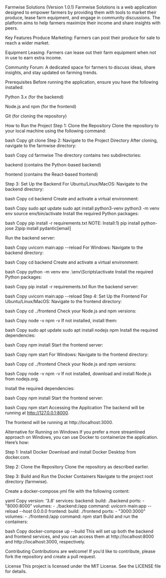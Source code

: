 Farmwise Solutions (Version 1.0.1)
Farmwise Solutions is a web application designed to empower farmers by providing them with tools to market their produce, lease farm equipment, and engage in community discussions. The platform aims to help farmers maximize their income and share insights with peers.

Key Features
Produce Marketing: Farmers can post their produce for sale to reach a wider market.

Equipment Leasing: Farmers can lease out their farm equipment when not in use to earn extra income.

Community Forum: A dedicated space for farmers to discuss ideas, share insights, and stay updated on farming trends.

Prerequisites
Before running the application, ensure you have the following installed:

Python 3.x (for the backend)

Node.js and npm (for the frontend)

Git (for cloning the repository)

How to Run the Project
Step 1: Clone the Repository
Clone the repository to your local machine using the following command:

bash
Copy
git clone <repository-url>
Step 2: Navigate to the Project Directory
After cloning, navigate to the farmwise directory:

bash
Copy
cd farmwise
The directory contains two subdirectories:

backend (contains the Python-based backend)

frontend (contains the React-based frontend)

Step 3: Set Up the Backend
For Ubuntu/Linux/MacOS:
Navigate to the backend directory:

bash
Copy
cd backend
Create and activate a virtual environment:

bash
Copy
sudo apt update
sudo apt install python3-venv
python3 -m venv env
source env/bin/activate
Install the required Python packages:

bash
Copy
pip install -r requirements.txt
NOTE: Install:1) pip install python-jose
2)pip install pydantic[email]

Run the backend server:

bash
Copy
uvicorn main:app --reload
For Windows:
Navigate to the backend directory:

bash
Copy
cd backend
Create and activate a virtual environment:

bash
Copy
python -m venv env
.\env\Scripts\activate
Install the required Python packages:

bash
Copy
pip install -r requirements.txt
Run the backend server:

bash
Copy
uvicorn main:app --reload
Step 4: Set Up the Frontend
For Ubuntu/Linux/MacOS:
Navigate to the frontend directory:

bash
Copy
cd ../frontend
Check your Node.js and npm versions:

bash
Copy
node -v
npm -v
If not installed, install them:

bash
Copy
sudo apt update
sudo apt install nodejs npm
Install the required dependencies:

bash
Copy
npm install
Start the frontend server:

bash
Copy
npm start
For Windows:
Navigate to the frontend directory:

bash
Copy
cd ../frontend
Check your Node.js and npm versions:

bash
Copy
node -v
npm -v
If not installed, download and install Node.js from nodejs.org.

Install the required dependencies:

bash
Copy
npm install
Start the frontend server:

bash
Copy
npm start
Accessing the Application
The backend will be running at http://127.0.0.1:8000.

The frontend will be running at http://localhost:3000.

Alternative for Running on Windows
If you prefer a more streamlined approach on Windows, you can use Docker to containerize the application. Here’s how:

Step 1: Install Docker
Download and install Docker Desktop from docker.com.

Step 2: Clone the Repository
Clone the repository as described earlier.

Step 3: Build and Run the Docker Containers
Navigate to the project root directory (farmwise).

Create a docker-compose.yml file with the following content:

yaml
Copy
version: '3.8'
services:
backend:
build: ./backend
ports: - "8000:8000"
volumes: - ./backend:/app
command: uvicorn main:app --reload --host 0.0.0.0
frontend:
build: ./frontend
ports: - "3000:3000"
volumes: - ./frontend:/app
command: npm start
Build and run the containers:

bash
Copy
docker-compose up --build
This will set up both the backend and frontend services, and you can access them at http://localhost:8000 and http://localhost:3000, respectively.

Contributing
Contributions are welcome! If you’d like to contribute, please fork the repository and create a pull request.

License
This project is licensed under the MIT License. See the LICENSE file for details.
